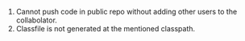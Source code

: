 1. Cannot push code in public repo without adding other users to the collabolator.
2. Classfile is not generated at the mentioned classpath.